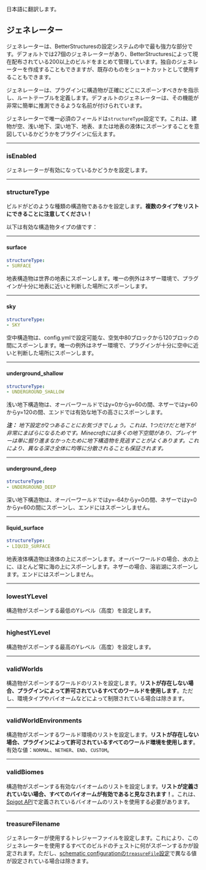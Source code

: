 日本語に翻訳します。

## ジェネレーター

ジェネレーターは、BetterStructuresの設定システムの中で最も強力な部分です。デフォルトでは27個のジェネレーターがあり、BetterStructuresによって現在配布されている200以上のビルドをまとめて管理しています。独自のジェネレーターを作成することもできますが、既存のものをショートカットとして使用することもできます。

ジェネレーターは、プラグインに構造物が正確にどこにスポーンすべきかを指示し、ルートテーブルを定義します。デフォルトのジェネレーターは、その機能が非常に簡単に推測できるような名前が付けられています。

ジェネレーターで唯一必須のフィールドは`structureType`設定です。これは、建物が空、浅い地下、深い地下、地表、または地表の液体にスポーンすることを意図しているかどうかをプラグインに伝えます。

***

### isEnabled

ジェネレーターが有効になっているかどうかを設定します。

***

### structureType

ビルドがどのような種類の構造物であるかを設定します。**複数のタイプをリストにできることに注意してください！**

以下は有効な構造物タイプの値です：

***

#### surface

```yml
structureType:
- SURFACE
```

地表構造物は世界の地表にスポーンします。唯一の例外はネザー環境で、プラグインが十分に地表に近いと判断した場所にスポーンします。

***

#### sky

```yml
structureType:
- SKY
```

空中構造物は、config.ymlで設定可能な、空気中80ブロックから120ブロックの間にスポーンします。唯一の例外はネザー環境で、プラグインが十分に空中に近いと判断した場所にスポーンします。

***

#### underground_shallow

```yml
structureType:
- UNDERGROUND_SHALLOW
```

浅い地下構造物は、オーバーワールドではy=0からy=60の間、ネザーではy=60からy=120の間、エンドでは有効な地下の高さにスポーンします。

_**注：** 地下設定が2つあることにお気づきでしょう。これは、1つだけだと地下が非常にまばらになるためです。Minecraftには多くの地下空間があり、プレイヤーは単に掘り進まなかったために地下構造物を見逃すことがよくあります。これにより、異なる深さ全体に均等に分散されることも保証されます。_

***

#### underground_deep

```yml
structureType:
- UNDERGROUND_DEEP
```

深い地下構造物は、オーバーワールドではy=-64からy=0の間、ネザーではy=0からy=60の間にスポーンし、エンドにはスポーンしません。

***

#### liquid_surface

```yml
structureType:
- LIQUID_SURFACE
```

地表液体構造物は液体の上にスポーンします。オーバーワールドの場合、水の上に、ほとんど常に海の上にスポーンします。ネザーの場合、溶岩湖にスポーンします。エンドにはスポーンしません。

***

### lowestYLevel

構造物がスポーンする最低のYレベル（高度）を設定します。

***

### highestYLevel

構造物がスポーンする最高のYレベル（高度）を設定します。

***

### validWorlds

構造物がスポーンするワールドのリストを設定します。**リストが存在しない場合、プラグインによって許可されているすべてのワールドを使用します**。ただし、環境タイプやバイオームなどによって制限されている場合は除きます。

***

### validWorldEnvironments

構造物がスポーンするワールド環境のリストを設定します。**リストが存在しない場合、プラグインによって許可されているすべてのワールド環境を使用します**。有効な値：`NORMAL`、`NETHER`、`END`、`CUSTOM`。

***

### validBiomes

構造物がスポーンする有効なバイオームのリストを設定します。**リストが定義されていない場合、すべてのバイオームが有効であると見なされます！**。これは、[Spigot API](https://hub.spigotmc.org/javadocs/spigot/org/bukkit/block/Biome.html)で定義されているバイオームのリストを使用する必要があります。

***

### treasureFilename

ジェネレーターが使用するトレジャーファイルを設定します。これにより、このジェネレーターを使用するすべてのビルドのチェストに何がスポーンするかが設定されます。ただし、[schematic configurationの`treasureFile`設定]($language$/betterstructures/creating_structures.md&section=treasurefile)で異なる値が設定されている場合は除きます。